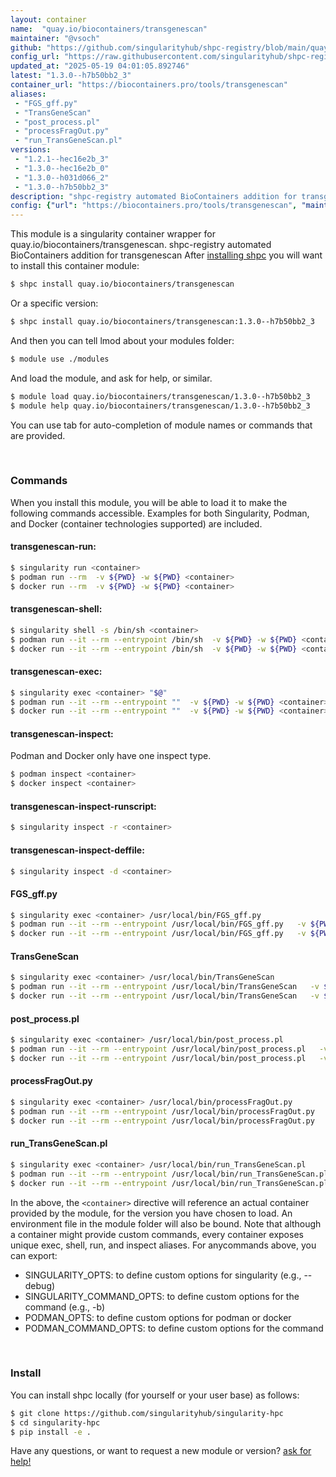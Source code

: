 ```yaml
---
layout: container
name:  "quay.io/biocontainers/transgenescan"
maintainer: "@vsoch"
github: "https://github.com/singularityhub/shpc-registry/blob/main/quay.io/biocontainers/transgenescan/container.yaml"
config_url: "https://raw.githubusercontent.com/singularityhub/shpc-registry/main/quay.io/biocontainers/transgenescan/container.yaml"
updated_at: "2025-05-19 04:01:05.892746"
latest: "1.3.0--h7b50bb2_3"
container_url: "https://biocontainers.pro/tools/transgenescan"
aliases:
 - "FGS_gff.py"
 - "TransGeneScan"
 - "post_process.pl"
 - "processFragOut.py"
 - "run_TransGeneScan.pl"
versions:
 - "1.2.1--hec16e2b_3"
 - "1.3.0--hec16e2b_0"
 - "1.3.0--h031d066_2"
 - "1.3.0--h7b50bb2_3"
description: "shpc-registry automated BioContainers addition for transgenescan"
config: {"url": "https://biocontainers.pro/tools/transgenescan", "maintainer": "@vsoch", "description": "shpc-registry automated BioContainers addition for transgenescan", "latest": {"1.3.0--h7b50bb2_3": "sha256:9de8a132013023e05f710c5cbeab3b85fea5cb7703a00e0f9eca5e7639aafb61"}, "tags": {"1.2.1--hec16e2b_3": "sha256:16d075a5ad7b30b49e7a521e4793a647702355742b7c61c0cdbd61924311c52b", "1.3.0--hec16e2b_0": "sha256:994327b77b349a58608a66df19f1934cb7744f101ae5d92953691280dcf2102d", "1.3.0--h031d066_2": "sha256:170c21dac4fc3dd978aaed4dd464d2ec27dd25d8b638efcc41e507c0c9332084", "1.3.0--h7b50bb2_3": "sha256:9de8a132013023e05f710c5cbeab3b85fea5cb7703a00e0f9eca5e7639aafb61"}, "docker": "quay.io/biocontainers/transgenescan", "aliases": {"FGS_gff.py": "/usr/local/bin/FGS_gff.py", "TransGeneScan": "/usr/local/bin/TransGeneScan", "post_process.pl": "/usr/local/bin/post_process.pl", "processFragOut.py": "/usr/local/bin/processFragOut.py", "run_TransGeneScan.pl": "/usr/local/bin/run_TransGeneScan.pl"}}
---
```


This module is a singularity container wrapper for quay.io/biocontainers/transgenescan.
shpc-registry automated BioContainers addition for transgenescan
After [installing shpc](#install) you will want to install this container module:


```bash
$ shpc install quay.io/biocontainers/transgenescan
```

Or a specific version:

```bash
$ shpc install quay.io/biocontainers/transgenescan:1.3.0--h7b50bb2_3
```

And then you can tell lmod about your modules folder:

```bash
$ module use ./modules
```

And load the module, and ask for help, or similar.

```bash
$ module load quay.io/biocontainers/transgenescan/1.3.0--h7b50bb2_3
$ module help quay.io/biocontainers/transgenescan/1.3.0--h7b50bb2_3
```

You can use tab for auto-completion of module names or commands that are provided.

<br>

### Commands

When you install this module, you will be able to load it to make the following commands accessible.
Examples for both Singularity, Podman, and Docker (container technologies supported) are included.

#### transgenescan-run:

```bash
$ singularity run <container>
$ podman run --rm  -v ${PWD} -w ${PWD} <container>
$ docker run --rm  -v ${PWD} -w ${PWD} <container>
```

#### transgenescan-shell:

```bash
$ singularity shell -s /bin/sh <container>
$ podman run --it --rm --entrypoint /bin/sh  -v ${PWD} -w ${PWD} <container>
$ docker run --it --rm --entrypoint /bin/sh  -v ${PWD} -w ${PWD} <container>
```

#### transgenescan-exec:

```bash
$ singularity exec <container> "$@"
$ podman run --it --rm --entrypoint ""  -v ${PWD} -w ${PWD} <container> "$@"
$ docker run --it --rm --entrypoint ""  -v ${PWD} -w ${PWD} <container> "$@"
```

#### transgenescan-inspect:

Podman and Docker only have one inspect type.

```bash
$ podman inspect <container>
$ docker inspect <container>
```

#### transgenescan-inspect-runscript:

```bash
$ singularity inspect -r <container>
```

#### transgenescan-inspect-deffile:

```bash
$ singularity inspect -d <container>
```


#### FGS_gff.py

```bash
$ singularity exec <container> /usr/local/bin/FGS_gff.py
$ podman run --it --rm --entrypoint /usr/local/bin/FGS_gff.py   -v ${PWD} -w ${PWD} <container> -c " $@"
$ docker run --it --rm --entrypoint /usr/local/bin/FGS_gff.py   -v ${PWD} -w ${PWD} <container> -c " $@"
```


#### TransGeneScan

```bash
$ singularity exec <container> /usr/local/bin/TransGeneScan
$ podman run --it --rm --entrypoint /usr/local/bin/TransGeneScan   -v ${PWD} -w ${PWD} <container> -c " $@"
$ docker run --it --rm --entrypoint /usr/local/bin/TransGeneScan   -v ${PWD} -w ${PWD} <container> -c " $@"
```


#### post_process.pl

```bash
$ singularity exec <container> /usr/local/bin/post_process.pl
$ podman run --it --rm --entrypoint /usr/local/bin/post_process.pl   -v ${PWD} -w ${PWD} <container> -c " $@"
$ docker run --it --rm --entrypoint /usr/local/bin/post_process.pl   -v ${PWD} -w ${PWD} <container> -c " $@"
```


#### processFragOut.py

```bash
$ singularity exec <container> /usr/local/bin/processFragOut.py
$ podman run --it --rm --entrypoint /usr/local/bin/processFragOut.py   -v ${PWD} -w ${PWD} <container> -c " $@"
$ docker run --it --rm --entrypoint /usr/local/bin/processFragOut.py   -v ${PWD} -w ${PWD} <container> -c " $@"
```


#### run_TransGeneScan.pl

```bash
$ singularity exec <container> /usr/local/bin/run_TransGeneScan.pl
$ podman run --it --rm --entrypoint /usr/local/bin/run_TransGeneScan.pl   -v ${PWD} -w ${PWD} <container> -c " $@"
$ docker run --it --rm --entrypoint /usr/local/bin/run_TransGeneScan.pl   -v ${PWD} -w ${PWD} <container> -c " $@"
```



In the above, the `<container>` directive will reference an actual container provided
by the module, for the version you have chosen to load. An environment file in the
module folder will also be bound. Note that although a container
might provide custom commands, every container exposes unique exec, shell, run, and
inspect aliases. For anycommands above, you can export:

 - SINGULARITY_OPTS: to define custom options for singularity (e.g., --debug)
 - SINGULARITY_COMMAND_OPTS: to define custom options for the command (e.g., -b)
 - PODMAN_OPTS: to define custom options for podman or docker
 - PODMAN_COMMAND_OPTS: to define custom options for the command

<br>

### Install

You can install shpc locally (for yourself or your user base) as follows:

```bash
$ git clone https://github.com/singularityhub/singularity-hpc
$ cd singularity-hpc
$ pip install -e .
```

Have any questions, or want to request a new module or version? [ask for help!](https://github.com/singularityhub/singularity-hpc/issues)